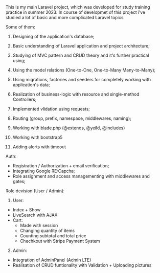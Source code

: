 This is my main Laravel project, which was developed for study training practice in summer 2023.
In course of developmet of this project i've studied a lot of basic and more complicated Laravel topics

Some of them:

1) Designing of the application's database;</br>

2) Basic understanding of Laravel application and project architecture;</br>
3) Studying of MVC pattern and CRUD theory and it's further practical using;</br>

4) Using the model relations (One-to-One, One-to-Many Many-to-Many);</br>
5) Using migrations, factories and seeders for completely working with application's data;</br>
6) Realization of business-logic with resource and single-method Controllers;</br>
7) Implemented vlidation using requests;</br>

8) Routing (group, prefix, namespace, middlewares, naming);</br>

9) Working with blade.php (@extends, @yeild, @includes)
10) Working with bootstrap5
11) Adding alerts with timeout

Auth:
- Registration / Authorization + email verification;</br>
- Integrating Google RE:Capcha;</br>
- Role assignment and access managementing with middlewares and gates;</br>

Role devision (User / Admin):</br>

1) User:
- Index + Show
- LiveSearch with AJAX
- Cart:
    - Made with session
    - Changing quantity of items
    - Counting subtotal and total price
    - Chechkout with Stripe Payment System 

2) Admin:
- Integration of AdminPanel (Admin LTE)
- Realisation of CRUD funtionality with Validation + Uploading pictures











 











